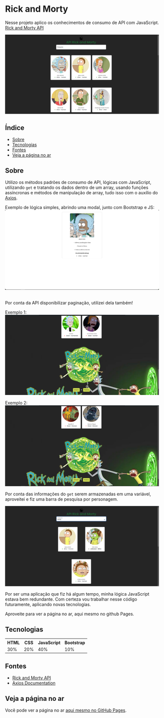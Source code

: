 <h1>Rick and Morty</h1>

Nesse projeto aplico os conhecimentos de consumo de API com JavaScript. [Rick and Morty API](https://rickandmortyapi.com/)

![Home Image](img/readme/home.png)

<h2>Índice</h2>

- [Sobre](#sobre)
- [Tecnologias](#tecnologias)
- [Fontes](#fontes)
- [Veja a página no ar](#veja-a-página-no-ar)

## Sobre

Utilizo os métodos padrões de consumo de API, lógicas com JavaScript, utilizando `get` e tratando os dados dentro de um array, usando funções assíncronas e métodos de manipulação de array, tudo isso com o auxílio do [Axios](https://axios-http.com/ptbr/docs/intro).

Exemplo de lógica simples, abrindo uma modal, junto com Bootstrap e JS:<br>
![Modal Image](img/readme/modal.png)<br><br>

Por conta da API disponibilizar paginação, utilizei dela também!<br> 

Exemplo 1:<br>
![Pagination Image](img/readme/paginacao.png)<br>

Exemplo 2:<br>
![Pagination Image](img/readme/paginacao2.png)<br>

Por conta das informações do `get` serem armazenadas em uma variável, aproveitei e fiz uma barra de pesquisa por personagem.

![Search Image](img/readme/pesquisa.png)

Por ser uma aplicação que fiz há algum tempo, minha lógica JavaScript estava bem redundante. Com certeza vou trabalhar nesse código futuramente, aplicando novas tecnologias.

Aproveite para ver a página no ar, aqui mesmo no github Pages.

## Tecnologias

<table>
  <tr>
    <th>HTML</th>
    <th>CSS</th>
    <th>JavaScript</th>
    <th>Bootstrap</th>
  </tr>
  <tr>
    <td>30%</td>
    <td>20%</td>
    <td>40%</td>
    <td>10%</td>
  </tr>
</table>

## Fontes

- [Rick and Morty API](https://rickandmortyapi.com/)
- [Axios Documentation](https://axios-http.com/ptbr/docs/intro)


## Veja a página no ar

Você pode ver a página no ar [aqui mesmo no GitHub Pages](https://MathOlavoLuna.github.io/api-rickandmorty/).
